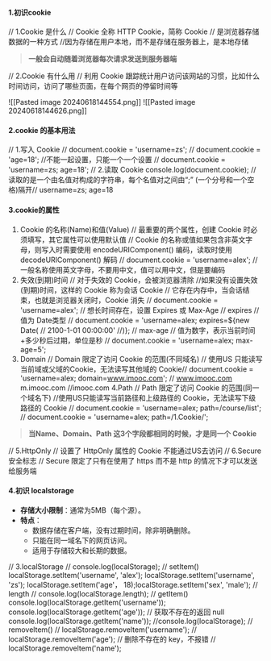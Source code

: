 #### 1.初识cookie
// 1.Cookie 是什么 
// Cookie 全称 HTTP Cookie，简称 Cookie 
// 是浏览器存储数据的一种方式
//因为存储在用户本地，而不是存储在服务器上，是本地存储
>**一般会自动随着浏览器每次请求发送到服务器端** 

// 2.Cookie 有什么用 
// 利用 Cookie 跟踪统计用户访问该网站的习惯，比如什么时间访问，访问了哪些页面，在每个网页的停留时间等 

![[Pasted image 20240618144554.png]]
![[Pasted image 20240618144626.png]]


#### 2.cookie 的基本用法
// 1.写入 Cookie 
// document.cookie = 'username=zs'; // document.cookie = 'age=18'; 
//不能一起设置，只能一个一个设置 
// document.cookie = 'username=zs; age=18'; 
// 2.读取 Cookie 
console.log(document.cookie); 
// 读取的是一个由名值对构成的字符串，每个名值对之间由“;” (一个分号和一个空格)隔开// username=zs; age=18



#### 3.cookie的属性
1. Cookie 的名称(Name)和值(Value) 
// 最重要的两个属性，创建 Cookie 时必须填写，其它属性可以使用默认值 
// Cookie 的名称或值如果包含非英文字母，则写入时需要使用 encodeURIComponent() 编码，读取时使用decodeURIComponent() 解码 
// document.cookie = 'username=alex'; 
// 一般名称使用英文字母，不要用中文，值可以用中文，但是要编码 
 2. 失效(到期)时间 
// 对于失效的 Cookie，会被浏览器清除
//如果没有设置失效(到期)时间，这样的 Cookie 称为会话 Cookie
// 它存在内存中，当会话结束，也就是浏览器关闭时，Cookie 消失 
// document.cookie = 'username=alex'; 
// 想长时间存在，设置 Expires 或 Max-Age 
// expires 
//值为 Date类型 
// document.cookie = 'username=alex; expires=${new Date( 
// 2100-1-01 00:00:00' 
//)}; 
// max-age 
// 值为数字，表示当前时间+多少秒后过期，单位是秒
// document.cookie = 'username=alex; max-age=5'; 
 3. Domain
// Domain 限定了访问 Cookie 的范围(不同域名) 
// 使用US 只能读写当前域或父域的Cookie，无法读写其他域的 Cookie// document.cookie = 'username=alex; domain=www.imooc.com'; 
// www.imooc.com m.imooc.com 
//imooc.com 
 4.Path 
// Path 限定了访问 Cookie 的范围(同一个域名下) 
//使用US只能读写当前路径和上级路径的 Cookie，无法读写下级路径的 Cookie
// document.cookie = 'username=alex; path=/course/list'; 
// document.cookie = 'username=alex; path=/1.Cookie/'; 
>**当Name、Domain、Path 这3个字段都相同的时候，才是同一个 Cookie**

// 5.HttpOnly 
// 设置了 HttpOnly 属性的 Cookie 不能通过US去访问 
// 6.Secure 安全标志 
// Secure 限定了只有在使用了 https 而不是 http 的情况下才可以发送给服务端 

#### 4.初识 localstorage
- **存储大小限制**：通常为5MB（每个源）。
- **特点**：
    - 数据存储在客户端，没有过期时间，除非明确删除。
    - 只能在同一域名下的网页访问。
    - 适用于存储较大和长期的数据。

// 3.localStorage 
// console.log(localStorage); 
// setItem() 
localStorage.setItem('username', 'alex'); 
localStorage.setItem('username', 'zs'); 
localStorage.setItem('age'， 18);localStorage.setItem('sex', 'male'); 
// length 
// console.log(localStorage.length); 
// getItem() 
console.log(localStorage.getItem('username')); console.log(localStorage.getItem('age')); 
// 获取不存在的返回 null 
console.log(localStorage.getItem('name')); 
//console.log(localStorage); 
// removeltem() 
// localStorage.removeltem('username'); 
// localStorage.removeltem('age'); 
//  删除不存在的 key，不报错
// localStorage.removeltem('name'); 
